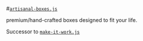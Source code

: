 #[`artisanal-boxes.js`](http://thoppe.github.io/artisanal-boxes.js)

premium/hand-crafted boxes designed to fit your life.

Successor to [`make-it-work.js`](http://thoppe.github.io/make-it-work/)
